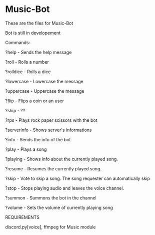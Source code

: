 # Music-Bot

These are the files for Music-Bot

Bot is still in developement

Commands:

?help - Sends the help message

?roll - Rolls a number

?rolldice - Rolls a dice

?lowercase - Lowercase the message

?uppercase - Uppercase the message

?flip - Flips a coin or an user

?ship - ??

?rps - Plays rock paper scissors with the bot

?serverinfo - Shows server's informations

?info - Sends the info of the bot

?play - Plays a song

?playing - Shows info about the currently played song.

?resume - Resumes the currently played song.

?skip - Vote to skip a song. The song requester can automatically skip

?stop - Stops playing audio and leaves the voice channel.

?summon - Summons the bot in the channel

?volume - Sets the volume of currently playing song


REQUIREMENTS

discord.py[voice], ffmpeg for Music module
